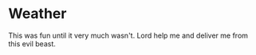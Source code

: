 # Weather

This was fun until it very much wasn't. Lord help me and deliver me from this evil beast.